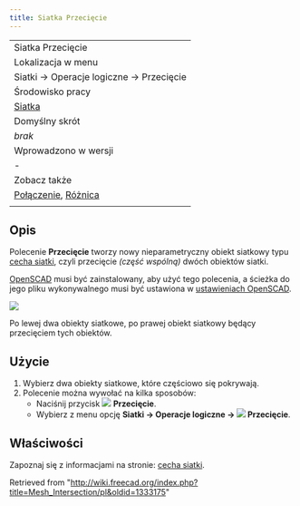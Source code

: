 ```yaml
---
title: Siatka Przecięcie
---
```

|  |
| --- |
| Siatka Przecięcie |
| Lokalizacja w menu |
| Siatki → Operacje logiczne → Przecięcie |
| Środowisko pracy |
| [Siatka](/Mesh_Workbench/pl "Mesh Workbench/pl") |
| Domyślny skrót |
| *brak* |
| Wprowadzono w wersji |
| - |
| Zobacz także |
| [Połączenie](/Mesh_Union/pl "Mesh Union/pl"), [Różnica](/Mesh_Difference/pl "Mesh Difference/pl") |
|  |

## Opis

Polecenie **Przecięcie** tworzy nowy nieparametryczny obiekt siatkowy typu [cecha siatki](/Mesh_Feature/pl "Mesh Feature/pl"), czyli przecięcie *(część wspólną)* dwóch obiektów siatki.

[OpenSCAD](http://www.openscad.org/) musi być zainstalowany, aby użyć tego polecenia, a ścieżka do jego pliku wykonywalnego musi być ustawiona w [ustawieniach OpenSCAD](/OpenSCAD_Preferences/pl "OpenSCAD Preferences/pl").

![](/images/Mesh_Intersection_example.png)

Po lewej dwa obiekty siatkowe, po prawej obiekt siatkowy będący przecięciem tych obiektów.

## Użycie

1. Wybierz dwa obiekty siatkowe, które częściowo się pokrywają.
2. Polecenie można wywołać na kilka sposobów:
   * Naciśnij przycisk ![](/images/Mesh_Intersection.svg) **Przecięcie**.
   * Wybierz z menu opcję **Siatki → Operacje logiczne → ![](/images/Mesh_Intersection.svg) Przecięcie**.

## Właściwości

Zapoznaj się z informacjami na stronie: [cecha siatki](/Mesh_Feature/pl "Mesh Feature/pl").

Retrieved from "<http://wiki.freecad.org/index.php?title=Mesh_Intersection/pl&oldid=1333175>"